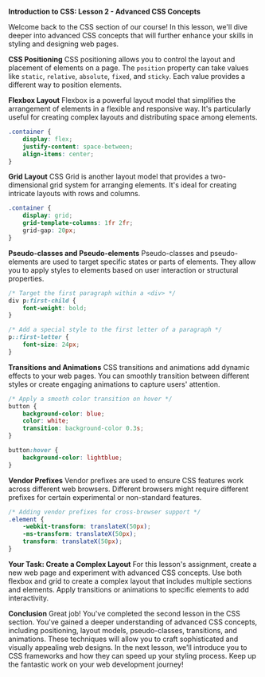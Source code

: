 **Introduction to CSS: Lesson 2 - Advanced CSS Concepts**

Welcome back to the CSS section of our course! In this lesson, we'll dive deeper into advanced CSS concepts that will further enhance your skills in styling and designing web pages.

**CSS Positioning**
CSS positioning allows you to control the layout and placement of elements on a page. The `position` property can take values like `static`, `relative`, `absolute`, `fixed`, and `sticky`. Each value provides a different way to position elements.

**Flexbox Layout**
Flexbox is a powerful layout model that simplifies the arrangement of elements in a flexible and responsive way. It's particularly useful for creating complex layouts and distributing space among elements.

```css
.container {
    display: flex;
    justify-content: space-between;
    align-items: center;
}
```

**Grid Layout**
CSS Grid is another layout model that provides a two-dimensional grid system for arranging elements. It's ideal for creating intricate layouts with rows and columns.

```css
.container {
    display: grid;
    grid-template-columns: 1fr 2fr;
    grid-gap: 20px;
}
```

**Pseudo-classes and Pseudo-elements**
Pseudo-classes and pseudo-elements are used to target specific states or parts of elements. They allow you to apply styles to elements based on user interaction or structural properties.

```css
/* Target the first paragraph within a <div> */
div p:first-child {
    font-weight: bold;
}

/* Add a special style to the first letter of a paragraph */
p::first-letter {
    font-size: 24px;
}
```

**Transitions and Animations**
CSS transitions and animations add dynamic effects to your web pages. You can smoothly transition between different styles or create engaging animations to capture users' attention.

```css
/* Apply a smooth color transition on hover */
button {
    background-color: blue;
    color: white;
    transition: background-color 0.3s;
}

button:hover {
    background-color: lightblue;
}
```

**Vendor Prefixes**
Vendor prefixes are used to ensure CSS features work across different web browsers. Different browsers might require different prefixes for certain experimental or non-standard features.

```css
/* Adding vendor prefixes for cross-browser support */
.element {
    -webkit-transform: translateX(50px);
    -ms-transform: translateX(50px);
    transform: translateX(50px);
}
```

**Your Task: Create a Complex Layout**
For this lesson's assignment, create a new web page and experiment with advanced CSS concepts. Use both flexbox and grid to create a complex layout that includes multiple sections and elements. Apply transitions or animations to specific elements to add interactivity.

**Conclusion**
Great job! You've completed the second lesson in the CSS section. You've gained a deeper understanding of advanced CSS concepts, including positioning, layout models, pseudo-classes, transitions, and animations. These techniques will allow you to craft sophisticated and visually appealing web designs. In the next lesson, we'll introduce you to CSS frameworks and how they can speed up your styling process. Keep up the fantastic work on your web development journey!